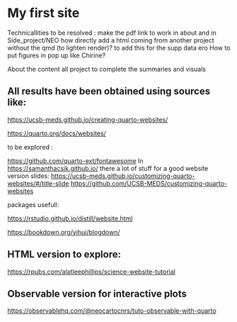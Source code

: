 # My first site


Technicallities to be resolved :
make the pdf link to work in about and in Side_project/NEO
how directly add a html coming from another project without the qmd (to lighten render)?
  to add this for the supp data ero
How to put figures in pop up like Chirine?

About the content
all project to complete the summaries and visuals


## All results have been obtained using sources like:

<https://ucsb-meds.github.io/creating-quarto-websites/>

<https://quarto.org/docs/websites/>

to be explored :

<https://github.com/quarto-ext/fontawesome>
In <https://samanthacsik.github.io/> there a lot of stuff for a good website
version slides:
https://ucsb-meds.github.io/customizing-quarto-websites/#/title-slide
https://github.com/UCSB-MEDS/customizing-quarto-websites

packages usefull:

<https://rstudio.github.io/distill/website.html>

<https://bookdown.org/yihui/blogdown/>

## HTML version to explore:

<https://rpubs.com/alatleephillips/science-website-tutorial>

## Observable version for interactive plots
<https://observablehq.com/@neocartocnrs/tuto-observable-with-quarto>